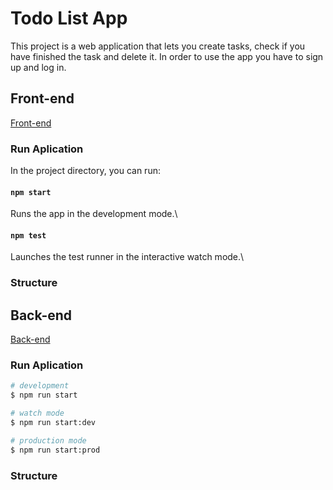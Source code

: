 # Todo List App

This project is a web application that lets you create tasks, check if you have finished the task and delete it. In order to use the app you have to sign up and log in.

## Front-end

[Front-end](https://frontend-todo-list-app.herokuapp.com/)

### Run Aplication

In the project directory, you can run:

#### `npm start`

Runs the app in the development mode.\

#### `npm test`

Launches the test runner in the interactive watch mode.\

### Structure

## Back-end

[Back-end](https://backend-todo-list-app.herokuapp.com/)

### Run Aplication

```bash
# development
$ npm run start

# watch mode
$ npm run start:dev

# production mode
$ npm run start:prod
```

### Structure
